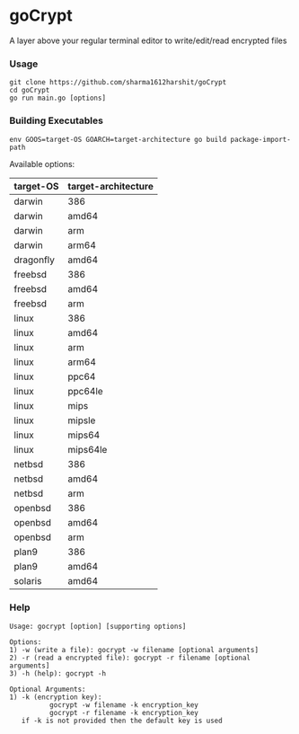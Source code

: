 # goCrypt
A layer above your regular terminal editor to write/edit/read encrypted files

### Usage
```shell script
git clone https://github.com/sharma1612harshit/goCrypt
cd goCrypt
go run main.go [options]
```

### Building Executables
```shell script
env GOOS=target-OS GOARCH=target-architecture go build package-import-path
```
Available options:

| target-OS     | target-architecture |
| ------------- | ------------------- |
| darwin	    | 386                 |
| darwin	    | amd64               |
| darwin	    | arm                 |
| darwin	    | arm64               |
| dragonfly	    | amd64               |
| freebsd	    | 386                 |
| freebsd	    | amd64               |
| freebsd	    | arm                 |
| linux	        | 386                 |
| linux	        | amd64               |
| linux	        | arm                 |
| linux	        | arm64               |
| linux	        | ppc64               |
| linux	        | ppc64le             |
| linux	        | mips                |
| linux	        | mipsle              |
| linux	        | mips64              |
| linux	        | mips64le            |
| netbsd	    | 386                 |
| netbsd	    | amd64               |
| netbsd	    | arm                 |
| openbsd	    | 386                 |
| openbsd	    | amd64               |
| openbsd	    | arm                 |
| plan9	        | 386                 |
| plan9	        | amd64               |
| solaris	    | amd64               |

### Help
```shell script
Usage: gocrypt [option] [supporting options]

Options:
1) -w (write a file): gocrypt -w filename [optional arguments]
2) -r (read a encrypted file): gocrypt -r filename [optional arguments]
3) -h (help): gocrypt -h

Optional Arguments:
1) -k (encryption key): 
          gocrypt -w filename -k encryption_key
          gocrypt -r filename -k encryption_key
   if -k is not provided then the default key is used
```
